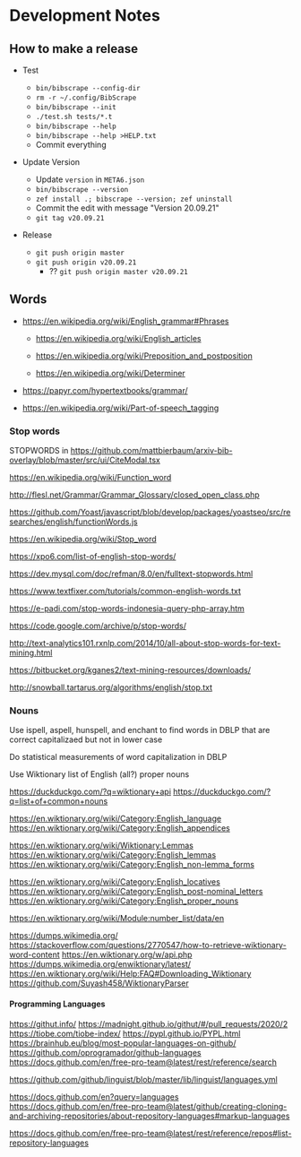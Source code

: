 # Development Notes

## How to make a release

- Test
  - `bin/bibscrape --config-dir`
  - `rm -r ~/.config/BibScrape`
  - `bin/bibscrape --init`
  - `./test.sh tests/*.t`
  - `bin/bibscrape --help`
  - `bin/bibscrape --help >HELP.txt`
  - Commit everything

- Update Version
  - Update `version` in `META6.json`
  - `bin/bibscrape --version`
  - `zef install .; bibscrape --version; zef uninstall`
  - Commit the edit with message "Version 20.09.21"
  - `git tag v20.09.21`

- Release
  - `git push origin master`
  - `git push origin v20.09.21`
    - ?? `git push origin master v20.09.21`

## Words

- https://en.wikipedia.org/wiki/English_grammar#Phrases

  - https://en.wikipedia.org/wiki/English_articles

  - https://en.wikipedia.org/wiki/Preposition_and_postposition

  - https://en.wikipedia.org/wiki/Determiner

- https://papyr.com/hypertextbooks/grammar/

- https://en.wikipedia.org/wiki/Part-of-speech_tagging

### Stop words

STOPWORDS in https://github.com/mattbierbaum/arxiv-bib-overlay/blob/master/src/ui/CiteModal.tsx

https://en.wikipedia.org/wiki/Function_word

http://flesl.net/Grammar/Grammar_Glossary/closed_open_class.php

https://github.com/Yoast/javascript/blob/develop/packages/yoastseo/src/researches/english/functionWords.js

https://en.wikipedia.org/wiki/Stop_word

https://xpo6.com/list-of-english-stop-words/

https://dev.mysql.com/doc/refman/8.0/en/fulltext-stopwords.html

https://www.textfixer.com/tutorials/common-english-words.txt

https://e-padi.com/stop-words-indonesia-query-php-array.htm

https://code.google.com/archive/p/stop-words/

http://text-analytics101.rxnlp.com/2014/10/all-about-stop-words-for-text-mining.html

https://bitbucket.org/kganes2/text-mining-resources/downloads/

http://snowball.tartarus.org/algorithms/english/stop.txt

### Nouns

Use ispell, aspell, hunspell, and enchant to find words in DBLP
that are correct capitalizaed but not in lower case

Do statistical measurements of word capitalization in DBLP

Use Wiktionary list of English (all?) proper nouns

https://duckduckgo.com/?q=wiktionary+api
https://duckduckgo.com/?q=list+of+common+nouns

https://en.wiktionary.org/wiki/Category:English_language
https://en.wiktionary.org/wiki/Category:English_appendices

https://en.wiktionary.org/wiki/Wiktionary:Lemmas
https://en.wiktionary.org/wiki/Category:English_lemmas
https://en.wiktionary.org/wiki/Category:English_non-lemma_forms


https://en.wiktionary.org/wiki/Category:English_locatives
https://en.wiktionary.org/wiki/Category:English_post-nominal_letters
https://en.wiktionary.org/wiki/Category:English_proper_nouns


https://en.wiktionary.org/wiki/Module:number_list/data/en

https://dumps.wikimedia.org/
  https://stackoverflow.com/questions/2770547/how-to-retrieve-wiktionary-word-content
  https://en.wiktionary.org/w/api.php
  https://dumps.wikimedia.org/enwiktionary/latest/
  https://en.wiktionary.org/wiki/Help:FAQ#Downloading_Wiktionary
  https://github.com/Suyash458/WiktionaryParser

#### Programming Languages

https://githut.info/
https://madnight.github.io/githut/#/pull_requests/2020/2
https://tiobe.com/tiobe-index/
https://pypl.github.io/PYPL.html
https://brainhub.eu/blog/most-popular-languages-on-github/
https://github.com/oprogramador/github-languages
https://docs.github.com/en/free-pro-team@latest/rest/reference/search

https://github.com/github/linguist/blob/master/lib/linguist/languages.yml

https://docs.github.com/en?query=languages
https://docs.github.com/en/free-pro-team@latest/github/creating-cloning-and-archiving-repositories/about-repository-languages#markup-languages

https://docs.github.com/en/free-pro-team@latest/rest/reference/repos#list-repository-languages

